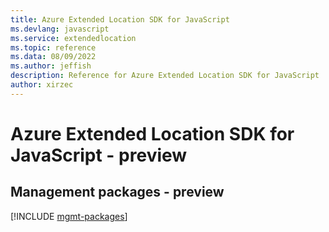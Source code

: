 ```yaml
---
title: Azure Extended Location SDK for JavaScript
ms.devlang: javascript
ms.service: extendedlocation
ms.topic: reference
ms.data: 08/09/2022
ms.author: jeffish
description: Reference for Azure Extended Location SDK for JavaScript
author: xirzec
---
```

# Azure Extended Location SDK for JavaScript - preview

## Management packages - preview
[!INCLUDE [mgmt-packages](extended-location-mgmt-index.md)]